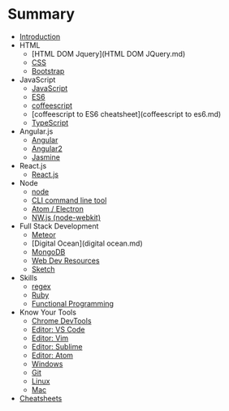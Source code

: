 # Summary

* [Introduction](README.md)
* HTML
   * [HTML DOM Jquery](HTML DOM JQuery.md)
   * [CSS](CSS.md)
   * [Bootstrap](Bootstrap.md)
* JavaScript
   * [JavaScript](javascript.md)
   * [ES6](ES6.md)
   * [coffeescript](coffeescript.md)
   * [coffeescript to ES6 cheatsheet](coffeescript to es6.md)
   * [TypeScript](typescript.md)
* Angular.js
   * [Angular](angularjs.md)
   * [Angular2](angular2.md)
   * [Jasmine](jasmine.md)
* React.js
   * [React.js](reactjs.md)
* Node
   * [node](node.md)
   * [CLI command line tool](cli.md)
   * [Atom / Electron](Atom.md)
   * [NW.js (node-webkit)](nw.md)
* Full Stack Development
   * [Meteor](meteor.md)
   * [Digital Ocean](digital ocean.md)
   * [MongoDB](mongodb.md)
   * [Web Dev Resources](web_dev_resources.md)
   * [Sketch](sketch.md)
* Skills
   * [regex](regex.md)
   * [Ruby](Ruby.md)
   * [Functional Programming](functional_programming.md)
* Know Your Tools
   * [Chrome DevTools](DevTools.md)
   * [Editor: VS Code](editor_vs_code.md)
   * [Editor: Vim](editor_vim.md)
   * [Editor: Sublime](editor.md)
   * [Editor: Atom](editor_atom.md)
   * [Windows](development_tools.md)
   * [Git](git.md)
   * [Linux](linux.md)
   * [Mac](mac.md)
* [Cheatsheets](Cheatsheets/README.md)

